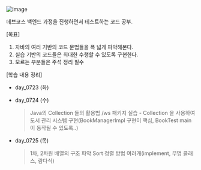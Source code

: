 ![image](https://github.com/user-attachments/assets/94a94324-14ab-4b36-8c3d-a8fc5d9fea3d)

데브코스 백엔드 과정을 진행하면서 테스트하는 코드 공부.

[목표]
1. 자바의 여러 기반의 코드 문법들을 폭 넓게 파악해본다.
2. 실습 기반의 코드들은 최대한 수행할 수 있도록 구현한다.
3. 모르는 부분들은 주석 정리 필수


[학습 내용 정리]
* day_0723 (화)

* day_0724 (수)
  > Java의 Collection 들의 활용법
  > /ws 패키지 실습 - Collection 을 사용하여 도서 관리 시스템 구현(BookManagerImpl 구현이 핵심, BookTest main 이 동작될 수 있도록..)

* day_0725 (목)
  > 1차, 2차원 배열의 구조 파악
  > Sort 정렬 방법 여러개(implement, 무명 클래스, 람다식)
